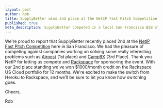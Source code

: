 ```yaml
--- 
layout: post
author: Rob
title: SupplyBetter wins 2nd place at the NetIP Fast Pitch Competition
published: true
meta_description: SupplyBetter competed in a local San Francisco B2B startup competition and won second place. 
---
```


We're proud to report that SupplyBetter recently placed 2nd at the [NetIP Fast Pitch Competition](http://www.netip.org/blog/2013/09/17/fast-pitch-competition-draws-in-a-huge-crowd/) here in San Francisco. We had the pleasure of competing against companies working on solving some really interesting problems such as [Airpost](http://www.airpost.io/) (1st place) and [CampBX](https://campbx.com/) (3rd Place). Thank you NetIP for letting us compete and [Rackspace](http://www.rackspace.com/) for sponsoring the event. With our 2nd place standing we've won $1000/month credit on the Rackspace US Cloud portfolio for 12 months. We're excited to make the switch from Heroku to Rackspace, and we'll be sure to let you know how switching goes. 

Cheers,

Rob